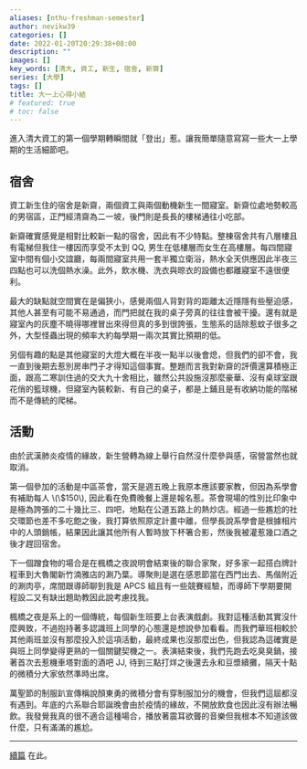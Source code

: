 ```yaml
---
aliases: [nthu-freshman-semester]
author: nevikw39
categories: []
date: 2022-01-20T20:29:38+08:00
description: ""
images: []
key_words: [清大, 資工, 新生, 宿舍, 新齋]
series: [大學]
tags: []
title: 大一上心得小結
# featured: true
# toc: false
---
```


進入清大資工的第一個學期轉瞬間就「登出」惹。讓我簡單隨意寫寫一些大一上學期的生活細節吧。

## 宿舍

資工新生住的宿舍是新齋，兩個資工與兩個動機新生一間寢室。新齋位處地勢較高的男宿區，正門經清齋為二一坡，後門則是長長的樓梯通往小吃部。

新齋確實感覺是相對比較新一點的宿舍，因此有不少特點。整棟宿舍共有八層樓且有電梯但我住一樓因而享受不太到 QQ, 男生在低樓層而女生在高樓層。每四間寢室中間有個小交誼廳，每兩間寢室共用一套半獨立衛浴，熱水全天供應因此半夜三四點也可以洗個熱水澡。此外，飲水機、洗衣與晾衣的設備也都離寢室不遠很便利。

最大的缺點就空間實在是偏狹小，感覺兩個人背對背的距離太近隱隱有些壓迫感，其他人甚至有可能不易通過，而門把就在我的桌子旁真的往往會被干擾。還有就是寢室內的灰塵不曉得哪裡冒出來得但真的多到很誇張，生態系的話除惹蚊子很多之外，大型怪蟲出現的頻率大約每學期一兩次其實比預期的低。

另個有趣的點是其他寢室的大燈大概在半夜一點半以後會熄，但我們的卻不會，我一直到後期去惹別房串門子才得知這個事實。整題而言我對新齋的評價還算積極正面，跟高二寒訓住過的交大九十舍相比，雖然公共設施沒那麼豪華、沒有桌球室跟花俏的籃球機，但寢室內裝較新、有自己的桌子，都是上鋪且是有收納功能的階梯而不是傳統的爬梯。

## 活動

由於武漢肺炎疫情的緣故，新生營轉為線上舉行自然沒什麼參與感，宿營當然也就取消。

第一個參加的活動是中區茶會，當天是週五晚上我原本應該要家教，但因為系學會有補助每人 \\(\\$150\\), 因此看在免費晚餐上還是報名惹。茶會現場的性別比印象中是極為誇張的二十幾比三、四吧，地點在公道五路上的熱炒店。經過一些尷尬的社交環節也差不多吃飽之後，我打算依照原定計畫中離，但學長說系學會是根據相片中的人頭銷帳，結果因此讓其他所有人暫時放下杯箸合影，然後我被灌惹幾口酒之後才趕回宿舍。

下一個蹭食物的場合是在楓橋之夜說明會結束後的聯合家聚，好多家一起搭白牌計程車到大魯閣新竹湳雅店的涮乃葉。導聚則是選在感恩節當在西門出去、馬偕附近的涮肉亭，席間跟導師聊到我是 APCS 組且有一些競賽經驗，而導師下學期要開程設二又有缺出題助教因此說考慮找我。

楓橋之夜是系上的一個傳統，每個新生班要上台表演戲劇。我對這種活動其實沒什麼興致，不過抱持著多認識班上同學的心態還是想說參加看看。而我們華班相較於其他兩班並沒有那麼投入於這項活動，最終成果也沒那麼出色，但我認為這確實是與班上同學變得更熟的一個關鍵契機之一。表演結束後，我們先跑去吃臭臭鍋，接著首次去惹機車塔對面的酒吧 JJ, 待到三點打烊之後還去永和豆漿續攤，隔天十點的微積分大家依然準時出席。

萬聖節的制服趴宣傳稱說顏東勇的微積分會有穿制服加分的機會，但我們這屆都沒有遇到。年底的六系聯合耶誕晚會由於疫情的緣故，不開放飲食也因此沒有辦法暢飲。我發覺我真的很不適合這種場合，播放著震耳欲聾的音樂但我根本不知道該做什麼，只有滿滿的尷尬。

---

[續篇](/posts/nthu-frosh-semester-cont/) 在此。
